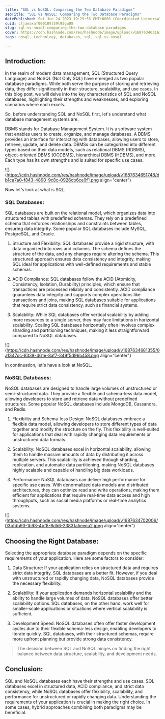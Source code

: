 ```yaml
---
title: "SQL vs NoSQL: Comparing the Two Database Paradigms"
seoTitle: "SQL vs NoSQL: Comparing the Two Database Paradigms"
datePublished: Sat Jun 24 2023 19:29:56 GMT+0000 (Coordinated Universal Time)
cuid: cljaeaxaf000109l59l93gw08
slug: sql-vs-nosql-comparing-the-two-database-paradigms
cover: https://cdn.hashnode.com/res/hashnode/image/upload/v1687634631616/c8338427-b4d4-43c8-b370-b8a8bfa78278.jpeg
tags: nosql, technology, databases, sql, sql-vs-nosql

---
```


## Introduction:

In the realm of modern data management, SQL (Structured Query Language) and NoSQL (Not Only SQL) have emerged as two popular database paradigms. While both serve the purpose of storing and retrieving data, they differ significantly in their structure, scalability, and use cases. In this blog post, we will delve into the key characteristics of SQL and NoSQL databases, highlighting their strengths and weaknesses, and exploring scenarios where each excels.

So, before understanding SQL and NoSQL first, let's understand what database management systems are.

DBMS stands for Database Management System. It is a software system that enables users to create, organize, and manage databases. A DBMS provides an interface for interacting with databases, allowing users to store, retrieve, update, and delete data. DBMSs can be categorized into different types based on their data models, such as relational DBMS (RDBMS), object-oriented DBMS (OODBMS), hierarchical DBMS (HDBMS), and more. Each type has its own strengths and is suited for specific use cases.

![](https://cdn.hashnode.com/res/hashnode/image/upload/v1687634651748/db1ca7a0-f843-4890-9c8c-0926cb6ce0f1.png align="center")

Now let's look at what is SQL.

### SQL Databases:

SQL databases are built on the relational model, which organizes data into structured tables with predefined schemas. They rely on a predefined schema that enforces relationships and constraints between tables, ensuring data integrity. Some popular SQL databases include MySQL, PostgreSQL, and Oracle.

1. Structure and Flexibility: SQL databases provide a rigid structure, with data organized into rows and columns. The schema defines the structure of the data, and any changes require altering the schema. This structured approach ensures data consistency and integrity, making SQL ideal for applications with well-defined requirements and stable schemas.
    
2. ACID Compliance: SQL databases follow the ACID (Atomicity, Consistency, Isolation, Durability) principles, which ensure that transactions are processed reliably and consistently. ACID compliance guarantees data integrity and supports complex operations like transactions and joins, making SQL databases suitable for applications that require strict data consistency, such as financial systems.
    
3. Scalability: While SQL databases offer vertical scalability by adding more resources to a single server, they may face limitations in horizontal scalability. Scaling SQL databases horizontally often involves complex sharding and partitioning techniques, making it less straightforward compared to NoSQL databases.
    

![](https://cdn.hashnode.com/res/hashnode/image/upload/v1687634681355/0a1347dc-8338-461e-8af7-349f5d96b458.png align="center")

In continuation, let's have a look at NoSQL.

### NoSQL Databases:

NoSQL databases are designed to handle large volumes of unstructured or semi-structured data. They provide a flexible and schema-less data model, allowing developers to store and retrieve data without predefined structures. Some popular NoSQL databases include MongoDB, Cassandra, and Redis.

1. Flexibility and Schema-less Design: NoSQL databases embrace a flexible data model, allowing developers to store different types of data together and modify the structure on the fly. This flexibility is well-suited for applications that deal with rapidly changing data requirements or unstructured data formats.
    
2. Scalability: NoSQL databases excel in horizontal scalability, allowing them to handle massive amounts of data by distributing it across multiple servers. This scalability is achieved through sharding, replication, and automatic data partitioning, making NoSQL databases highly scalable and capable of handling big data workloads.
    
3. Performance: NoSQL databases can deliver high performance for specific use cases. With denormalized data models and distributed architectures, they can optimize read and write operations, making them efficient for applications that require real-time data access and high throughputs, such as social media platforms or real-time analytics systems.
    

![](https://cdn.hashnode.com/res/hashnode/image/upload/v1687634702006/03bfdb93-1b93-4bf8-9d56-23831a5eeea2.jpeg align="center")

## Choosing the Right Database:

Selecting the appropriate database paradigm depends on the specific requirements of your application. Here are some factors to consider:

1. Data Structure: If your application relies on structured data and requires strict data integrity, SQL databases are a better fit. However, if you deal with unstructured or rapidly changing data, NoSQL databases provide the necessary flexibility.
    
2. Scalability: If your application demands horizontal scalability and the ability to handle large volumes of data, NoSQL databases offer better scalability options. SQL databases, on the other hand, work well for smaller-scale applications or situations where vertical scalability is sufficient.
    
3. Development Speed: NoSQL databases often offer faster development cycles due to their flexible schema-less design, enabling developers to iterate quickly. SQL databases, with their structured schemas, require more upfront planning but provide strong data consistency.
    

> The decision between SQL and NoSQL hinges on finding the right balance between data structure, scalability, and development needs.

## Conclusion:

SQL and NoSQL databases each have their strengths and use cases. SQL databases excel in structured data, ACID compliance, and strict data consistency, while NoSQL databases offer flexibility, scalability, and performance for unstructured or rapidly changing data. Understanding the requirements of your application is crucial in making the right choice. In some cases, hybrid approaches combining both paradigms may be beneficial.